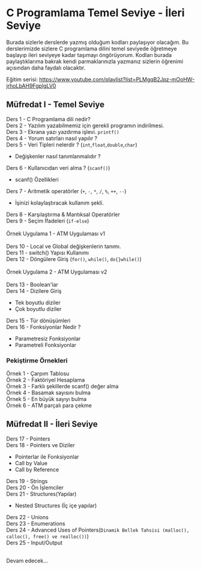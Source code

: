 # C Programlama Temel Seviye - İleri Seviye

Burada sizlerle derslerde yazmış olduğum kodları paylaşıyor olacağım. Bu derslerimizde sizlere C programlama dilini temel seviyede öğretmeye başlayıp ileri seviyeye kadar taşımayı öngörüyorum. Kodları burada paylaştıklarıma bakrak kendi parmaklarınızla yazmanız sizlerin öğrenimi açısından daha faydalı olacaktır. 

Eğitim serisi: https://www.youtube.com/playlist?list=PLMgqB2Jpz-mOoHW-jrhoLbAH9FgplgLV0

## Müfredat I - Temel Seviye

Ders 1 - C Programlama dili nedir? <br/>
Ders 2 - Yazılım yazabilmemiz için gerekli programın indirilmesi. <br/> 
Ders 3 - Ekrana yazı yazdırma işlevi. `printf()`<br/>
Ders 4 - Yorum satırları nasıl yapılır ?<br/>
Ders 5 - Veri Tipleri nelerdir ? (`int`,`float`,`double`,`char`)<br/>
- Değişkenler nasıl tanımlanmalıdır ? <br/>

Ders 6 - Kullanıcıdan veri alma ? (`scanf()`)<br/>
- scanf() Özellikleri <br/>

Ders 7 - Aritmetik operatörler (`+`, `-`, `*`, `/`, `%`, `++`, `--`)	<br/>
- İşinizi kolaylaştıracak kullanım şekli.<br/>


Ders 8 - Karşılaştırma & Mantıksal Operatörler <br/>
Ders 9 - Seçim İfadeleri (`if-else`) 	<br/>
<br/>
Örnek Uygulama 1 - ATM Uygulaması v1<br/>
<br/>
Ders 10 - Local ve Global değişkenlerin tanımı. <br/>
Ders 11 - switch() Yapısı Kullanımı<br/>
Ders 12 - Döngülere Giriş (`for()`, `while()`, `do{}while()`)<br/>
<br/>
Örnek Uygulama 2 - ATM Uygulaması v2<br/>
<br/>
Ders 13 - Boolean'lar<br/>
Ders 14 - Dizilere Giriş<br/>
- Tek boyutlu diziler <br/>
- Çok boyutlu diziler <br/>

Ders 15 - Tür dönüşümleri<br/>
Ders 16 - Fonksiyonlar Nedir ?<br/>
- Parametresiz Fonksiyonlar<br/>
- Parametreli Fonksiyonlar<br/>

### Pekiştirme Örnekleri
Örnek 1 - Çarpım Tablosu<br/>
Örnek 2 - Faktöriyel Hesaplama<br/>
Örnek 3 - Farklı şekillerde scanf() değer alma<br/>
Örnek 4 - Basamak sayısını bulma<br/>
Örnek 5 - En büyük sayıyı bulma<br/>
Örnek 6 - ATM parçalı para çekme<br/>

## Müfredat II - İleri Seviye

Ders 17 - Pointers<br/>
Ders 18 - Pointers ve Diziler<br/>
- Pointerlar ile Fonksiyonlar</br>
- Call by Value<br/>
- Call by Reference<br/>

Ders 19 - Strings<br/>
Ders 20 - Ön İşlemciler	<br/>
Ders 21 - Structures(Yapılar)<br/>
- Nested Structures (İç içe yapılar)<br/>

Ders 22 - Unions <br/>
Ders 23 - Enumerations<br/>
Ders 24 - Advanced Uses of Pointers(`Dinamik Bellek Tahsisi (malloc(), calloc(), free() ve realloc())`)	<br/>
Ders 25 - Input/Output<br/>
<br/>

Devam edecek...
